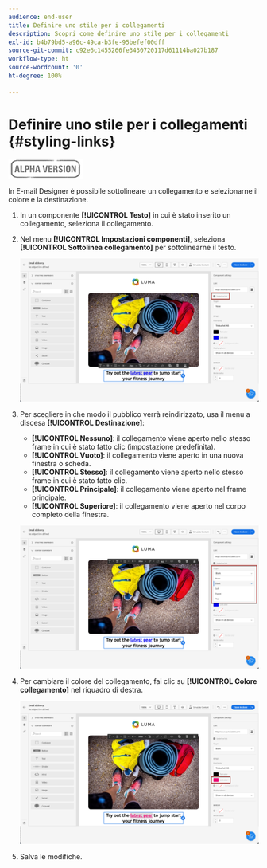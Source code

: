 ```yaml
---
audience: end-user
title: Definire uno stile per i collegamenti
description: Scopri come definire uno stile per i collegamenti
exl-id: b4b79bd5-a96c-49ca-b3fe-95befef00dff
source-git-commit: c92e6c1455266fe3430720117d61114ba027b187
workflow-type: ht
source-wordcount: '0'
ht-degree: 100%

---
```


# Definire uno stile per i collegamenti {#styling-links}

![](../assets/do-not-localize/badge.png)

In E-mail Designer è possibile sottolineare un collegamento e selezionarne il colore e la destinazione.

1. In un componente **[!UICONTROL Testo]** in cui è stato inserito un collegamento, seleziona il collegamento.

1. Nel menu **[!UICONTROL Impostazioni componenti]**, seleziona **[!UICONTROL Sottolinea collegamento]** per sottolinearne il testo.

   ![](assets/link_1.png)

1. Per scegliere in che modo il pubblico verrà reindirizzato, usa il menu a discesa **[!UICONTROL Destinazione]**:

   * **[!UICONTROL Nessuno]**: il collegamento viene aperto nello stesso frame in cui è stato fatto clic (impostazione predefinita).
   * **[!UICONTROL Vuoto]**: il collegamento viene aperto in una nuova finestra o scheda.
   * **[!UICONTROL Stesso]**: il collegamento viene aperto nello stesso frame in cui è stato fatto clic.
   * **[!UICONTROL Principale]**: il collegamento viene aperto nel frame principale.
   * **[!UICONTROL Superiore]**: il collegamento viene aperto nel corpo completo della finestra.

   ![](assets/link_2.png)

1. Per cambiare il colore del collegamento, fai clic su **[!UICONTROL Colore collegamento]** nel riquadro di destra.

   ![](assets/link_3.png)

1. Salva le modifiche.
